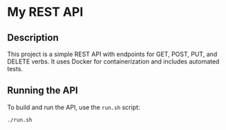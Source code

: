 # My REST API

## Description
This project is a simple REST API with endpoints for GET, POST, PUT, and DELETE verbs. It uses Docker for containerization and includes automated tests.

## Running the API
To build and run the API, use the `run.sh` script:

```sh
./run.sh
